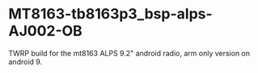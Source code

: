 # MT8163-tb8163p3_bsp-alps-AJ002-OB
TWRP build for the mt8163 ALPS 9.2" android radio, arm only version on android 9.
